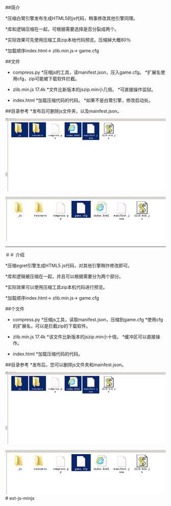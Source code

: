 ##简介

*压缩白鹭引擎发布生成HTML5的js代码，稍事修改其他引擎同理。

*库和逻辑压缩在一起，可根据需要选择是否分裂成两个。

*实际效果可先使用压缩工具zip本地代码预览。压缩掉大概80％

*加载顺序index.html-> zlib.min.js-> game.cfg


##文件


* compress.py
    *压缩js的工具，读manifest.json，压入game.cfg。
    *扩展名使用cfg，zip可能被下载软件拦截。


* zlib.min.js 17.4k
    *文件比新版本的jszip.min小几倍。
    *可直接操作监狱。


* index.html
    *加载压缩代码的代码。
    *如果不是白鹭引擎，修改启动处。



##目录参考
*发布后可删除js文件夹，以及mainfest.json。


![1](1.jpg)

![2](2.jpg)

---

＃＃ 介绍

*压缩egret引擎生成HTML5 js代码，对其他引擎稍作修改即可。

*库和逻辑被压缩在一起，并且可以根据需要分为两个部分。

*实际效果可以使用压缩工具zip本机代码进行预览。

*加载顺序index.html-> zlib.min.js-> game.cfg

##个文件


* compress.py
    *压缩js工具，读取manifest.json，压缩到game.cfg
    *使用cfg的扩展名，可以是拦截zip的下载软件。


* zlib.min.js 17.4k
    *该文件比新版本的jszip.min小十倍。
    *缓冲区可以直接操作。


* index.html
    *加载压缩代码的代码。



##目录参考
*发布后，您可以删除js文件夹和mainfest.json。


![1](1.jpg)

![2](2.jpg) # ext-js-minjs

